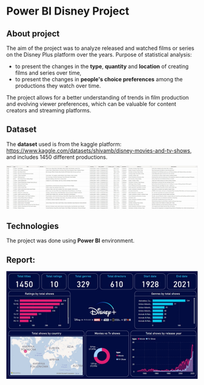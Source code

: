 # Power BI Disney Project
 
## About project
The aim of the project was to analyze released and watched films or series on the Disney Plus platform over the years.
Purpose of statistical analysis:
- to present the changes in the **type**, **quantity** and **location** of creating films and series over time,
- to present the changes in **people's choice preferences** among the productions they watch over time.

The project allows for a better understanding of trends in film production and evolving viewer preferences, which can be valuable for content creators and streaming platforms.

## Dataset
The **dataset** used is from the kaggle platform: https://www.kaggle.com/datasets/shivamb/disney-movies-and-tv-shows, and includes 1450 different productions.

![1](https://github.com/weronikaabednarz/Power-BI-Disney-Project/blob/main/images/data.jpg) 
 
## Technologies
The project was done using **Power BI** environment.

## Report:

![2](https://github.com/weronikaabednarz/Power-BI-Disney-Project/blob/main/images/disney_viewership_report.jpg)
